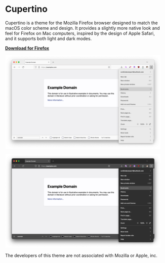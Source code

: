 # Cupertino

Cupertino is a theme for the Mozilla Firefox browser designed to match the macOS color scheme and design. It provides a slightly more native look and feel for Firefox on Mac computers, inspired by the design of Apple Safari, and it supports both light and dark modes.

[**Download for Firefox**](https://addons.mozilla.org/en-US/firefox/addon/cupertino-theme/)

![Screenshot in light mode](screen_light.png)

![Screenshot in dark mode](screen_dark.png)

The developers of this theme are not associated with Mozilla or Apple, inc.